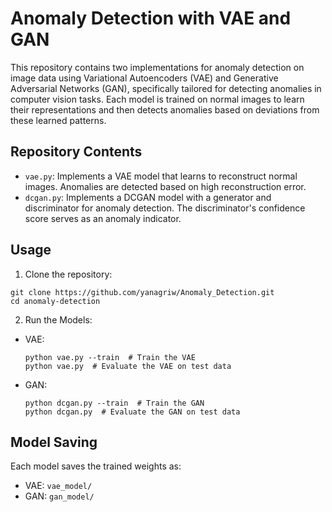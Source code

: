 # Anomaly Detection with VAE and GAN
This repository contains two implementations for anomaly detection on image data using Variational Autoencoders (VAE) and Generative Adversarial Networks (GAN), specifically tailored for detecting anomalies in computer vision tasks. Each model is trained on normal images to learn their representations and then detects anomalies based on deviations from these learned patterns.

## Repository Contents
- `vae.py`: Implements a VAE model that learns to reconstruct normal images. Anomalies are detected based on high reconstruction error.
- `dcgan.py`: Implements a DCGAN model with a generator and discriminator for anomaly detection. The discriminator's confidence score serves as an anomaly indicator.

## Usage 
1. Clone the repository:
```
git clone https://github.com/yanagriw/Anomaly_Detection.git
cd anomaly-detection
```
2. Run the Models:
- VAE:
  ```
  python vae.py --train  # Train the VAE
  python vae.py  # Evaluate the VAE on test data
  ```
- GAN:
  ```
  python dcgan.py --train  # Train the GAN
  python dcgan.py  # Evaluate the GAN on test data
  ```
## Model Saving
Each model saves the trained weights as:
- VAE: `vae_model/`
- GAN: `gan_model/`
